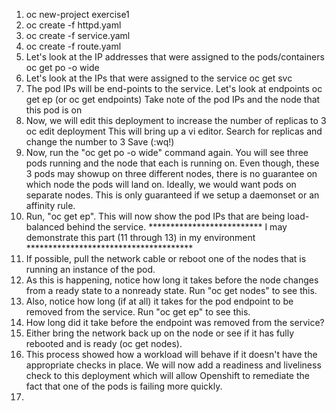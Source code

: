 1.  oc new-project exercise1
2.  oc create -f httpd.yaml
3.  oc create -f service.yaml
4.  oc create -f route.yaml
5.  Let's look at the IP addresses that were assigned to the pods/containers
    oc get po -o wide
6.  Let's look at the IPs that were assigned to the service
    oc get svc
7.  The pod IPs will be end-points to the service.  Let's look at endpoints
    oc get ep (or oc get endpoints)
    Take note of the pod IPs and the node that this pod is on
8.  Now, we will edit this deployment to increase the number of replicas to 3
    oc edit deployment
        This will bring up a vi editor.  Search for replicas and change the number to 3
        Save (:wq!)
9.  Now, run the "oc get po -o wide" command again.  You will see three pods running and the node that each is running on. Even though, these 3 pods may showup on three different nodes, there is no guarantee on which node the pods will land on.  Ideally, we would want pods on separate nodes.  This is only guaranteed if we setup a daemonset or an affinity rule.
10.  Run, "oc get ep".  This will now show the pod IPs that are being load-balanced behind the service.
************************** I may demonstrate this part (11 through 13) in my environment **************************************
11.  If possible, pull the network cable or reboot one of the nodes that is running an instance of the pod.
12.  As this is happening, notice how long it takes before the node changes from a ready state to a nonready state.  Run "oc get nodes" to see this.
13.  Also, notice how long (if at all) it takes for the pod endpoint to be removed from the service.  Run "oc get ep" to see this.
14.  How long did it take before the endpoint was removed from the service?
15.  Either bring the network back up on the node or see if it has fully rebooted and is ready (oc get nodes).
16.  This process showed how a workload will behave if it doesn't have the appropriate checks in place.  We will now add a readiness and liveliness check to this deployment which will allow Openshift to remediate the fact that one of the pods is failing more quickly.
17.  

